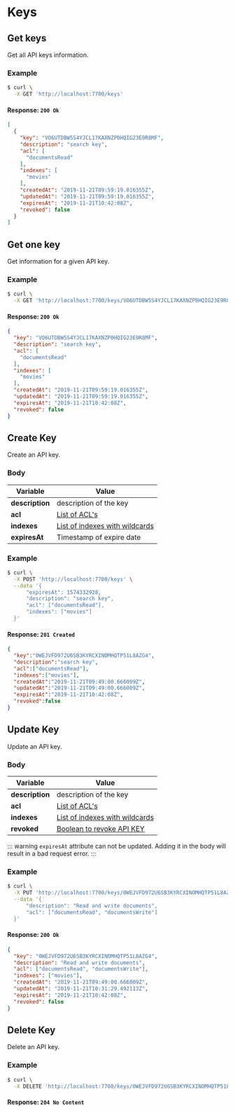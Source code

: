 # Keys

## Get keys

<RouteHighlighter method="GET" route="/keys"/>

Get all API keys information.


### Example

```bash
$ curl \
  -X GET 'http://localhost:7700/keys'
```

#### Response: `200 Ok`

```json
[
  {
    "key": "VO6UTDBW5S4YJCL17KAXNZP0HQIG23E9R8MF",
    "description": "search key",
    "acl": [
      "documentsRead"
    ],
    "indexes": [
      "movies"
    ],
    "createdAt": "2019-11-21T09:59:19.016355Z",
    "updatedAt": "2019-11-21T09:59:19.016355Z",
    "expiresAt": "2019-11-21T10:42:08Z",
    "revoked": false
  }
]
```

## Get one key

<RouteHighlighter method="GET" route="/keys/:key"/>

Get information for a given API key.


### Example

```bash
$ curl \
  -X GET 'http://localhost:7700/keys/VO6UTDBW5S4YJCL17KAXNZP0HQIG23E9R8MF'
```

#### Response: `200 Ok`

```json
{
  "key": "VO6UTDBW5S4YJCL17KAXNZP0HQIG23E9R8MF",
  "description": "search key",
  "acl": [
    "documentsRead"
  ],
  "indexes": [
    "movies"
  ],
  "createdAt": "2019-11-21T09:59:19.016355Z",
  "updatedAt": "2019-11-21T09:59:19.016355Z",
  "expiresAt": "2019-11-21T10:42:08Z",
  "revoked": false
}
```

## Create Key

<RouteHighlighter method="POST" route="/keys"/>

Create an API key.

### Body

| Variable              | Value         |
|---------------------|---------------|
| **description** | description of the key    |
| **acl** | [List of ACL's](/guides/advanced_guides/keys.md#acl) |
| **indexes** | [List of indexes with wildcards](/guides/advanced_guides/keys.md#indexes) |
| **expiresAt** | Timestamp of expire date |


### Example

```bash
$ curl \
  -X POST 'http://localhost:7700/keys' \
  --data '{
      "expiresAt": 1574332928,
      "description": "search key",
      "acl": ["documentsRead"],
      "indexes": ["movies"]
  }'
```

#### Response: `201 Created`

```json
{
  "key":"0WEJVFD972U6SB3KYRCXINOMHQTP51L8AZG4",
  "description":"search key",
  "acl":["documentsRead"],
  "indexes":["movies"],
  "createdAt":"2019-11-21T09:49:00.666009Z",
  "updatedAt":"2019-11-21T09:49:00.666009Z",
  "expiresAt":"2019-11-21T10:42:08Z",
  "revoked":false
}
```

## Update Key

<RouteHighlighter method="PUT" route="/keys/:key"/>

Update an API key.


### Body

| Variable              | Value         |
|---------------------|---------------|
| **description** | description of the key    |
| **acl** | [List of ACL's](/guides/advanced_guides/keys.md#acl) |
| **indexes** | [List of indexes with wildcards](/guides/advanced_guides/keys.md#indexes) |
| **revoked** | [Boolean to revoke API KEY](/guides/advanced_guides/keys.md#revoked) |

::: warning
`expiresAt` attribute can not be updated. Adding it in the body will result in a bad request error.
:::

### Example

```bash
$ curl \
  -X PUT 'http://localhost:7700/keys/0WEJVFD972U6SB3KYRCXINOMHQTP51L8AZG4' \
  --data '{
      "description": "Read and write documents",
      "acl": ["documentsRead", "documentsWrite"]
  }'
```

#### Response: `200 Ok`

```json
{
  "key": "0WEJVFD972U6SB3KYRCXINOMHQTP51L8AZG4",
  "description": "Read and write documents",
  "acl": ["documentsRead", "documentsWrite"],
  "indexes": ["movies"],
  "createdAt": "2019-11-21T09:49:00.666009Z",
  "updatedAt": "2019-11-21T10:31:29.492113Z",
  "expiresAt": "2019-11-21T10:42:08Z",
  "revoked": false
}
```

## Delete Key

<RouteHighlighter method="DELETE" route="/keys/:key"/>

Delete an API key.


### Example

```bash
$ curl \
  -X DELETE 'http://localhost:7700/keys/0WEJVFD972U6SB3KYRCXINOMHQTP51L8AZG4'
```

#### Response: `204 No Content`
